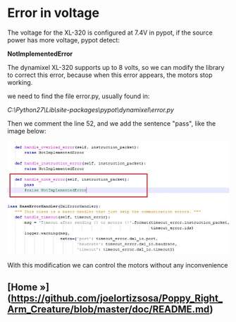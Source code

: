 # Error in voltage

The voltage for the XL-320 is configured at 7.4V in pypot, if the source power has more voltage, pypot detect:

  **NotImplementedError**

The dynamixel XL-320 supports up to 8 volts, so we can modify the library to correct this error, because when this 
error appears, the motors stop working.

we need to find the file error.py, usually found in:

 *C:\Python27\Lib\site-packages\pypot\dynamixel\error.py*
 
Then we comment the line 52, and we add the sentence "pass", like the image below:


![bug](img/software/bug.jpg)


With this modification we can control the motors without any inconvenience


## [Home »] (https://github.com/joelortizsosa/Poppy_Right_Arm_Creature/blob/master/doc/README.md)
